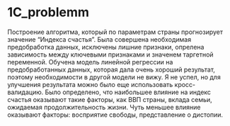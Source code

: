 # 1C_problemm
Построение алгоритма, который по параметрам страны прогнозирует значение “Индекса счастья”.
Была совершена необходимая предобработка данных, исключены лишние признаки, опрелена зависимость между ключевыми признаками и значенем таргетной переменной.
Обучена модель линейной регрессии на предобработанных данных, которая дала очень хороший результат, поэтому необходимости в другой модели не вижу.
Я не успел, но для улучшения результата можно было еще использовать кросс-валидацию.
Было определено, что наибольшее влияние на индекс счастья оказывают такие факторы, как ВВП страны, вклада семьи, ожидаемая продолжительность жизни. Чуть меньшее влияние оказывают факторы: восприятие свободы, представление о дистопии.
